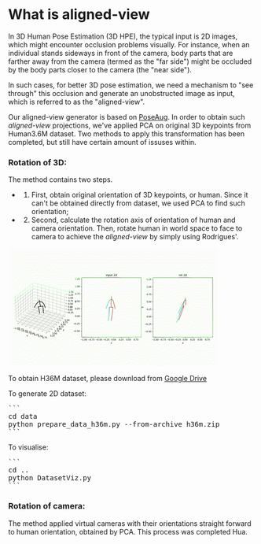 # What is aligned-view
In 3D Human Pose Estimation (3D HPE), the typical input is 2D images, which might encounter occlusion problems visually. For instance, when an individual stands sideways in front of the camera, body parts that are farther away from the camera (termed as the "far side") might be occluded by the body parts closer to the camera (the "near side").

In such cases, for better 3D pose estimation, we need a mechanism to "see through" this occlusion and generate an unobstructed image as input, which is referred to as the "aligned-view".

Our aligned-view generator is based on [PoseAug](https://github.com/jfzhang95/PoseAug). In order to obtain such *aligned-view* projections, we've applied PCA on original 3D keypoints from Human3.6M dataset. Two methods to apply this transformation has been completed, but still have certain amount of issuses within.

### Rotation of 3D:
The method contains two steps.
- 1) First, obtain original orientation of 3D keypoints, or human. Since it can't be obtained directly from dataset, we used PCA to find such orientation;
- 2) Second, calculate the rotation axis of orientation of human and camera orientation. Then, rotate human in world space to face to camera to achieve the *aligned-view* by simply using Rodrigues'.

![demo](data_viz/demo.gif)

To obtain H36M dataset, please download from [Google Drive](https://drive.google.com/drive/folders/1c7Iz6Tt7qbaw0c1snKgcGOD-JGSzuZ4X)

To generate 2D dataset:
<pre>
```
cd data
python prepare_data_h36m.py --from-archive h36m.zip
```
</pre>

To visualise:
<pre>
```
cd ..
python DatasetViz.py
```
</pre>



### Rotation of camera:
The method applied virtual cameras with their orientations straight forward to human orientation, obtained by PCA. This process was completed Hua. 
